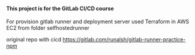 #### This project is for the GitLab CI/CD course


For provision gitlab runner and deployment server used Terraform in AWS EC2 from folder selfhostedrunner


original repo with cicd https://gitlab.com/runalsh/gitlab-runner-practice-npm
